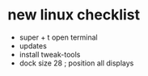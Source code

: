# new linux checklist

* super + t open terminal
* updates
* install tweak-tools
* dock size 28 ; position all displays
